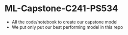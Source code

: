 # ML-Capstone-C241-PS534
 - All the code/notebook to create our capstone model
 - We put only put our best performing model in this repo
